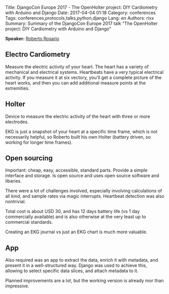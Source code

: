Title: DjangoCon Europe 2017 - The OpenHolter project: DIY Cardiometry with Arduino and Django
Date:   2017-04-04 01:18
Category: conferences
Tags: conferences,protocols,talks,python,django
Lang: en
Authors: rixx
Summary: Summary of the DjangoCon Europe 2017 talk "The OpenHolter project: DIY Cardiometry with Arduino and Django"

**Speaker:** [Roberto Rosario](https://twitter.com/siloraptor)

## Electro Cardiometry

Measure the electric activity of your heart. The heart has a variety of mechanical and electrical systems.
Heartbeats have a very typical electrical activity. If you measure it at six vectory, you'll get a complete picture of
the heart works, and then you can add additional measure points at the extremities.

## Holter

Device to measure the electric activity of the heart with three or more electrodes.

EKG is just a snapshot of your heart at a specific time frame, which is not necessarily helpful, so Roberto built his
own Holter (battery driven, so working for longer time frames).

## Open sourcing

Important: cheap, easy, accessible, standard parts. Provide a simple interface and storage. Is open source and uses
open source software and libaries.

There were a lot of challenges involved, especially involving calculations of all kind, and sample rates via magic
interrupts. Heartbeat detection was also nontrivial.

Total cost is about USD 30, and has 12 days battery life (vs 1 day commercially available) and is also otherwise at the
very least up to commercial standards.

Creating an EKG journal vs just an EKG chart is much more valuable.

## App

Also required was an app to extract the data, enrich it with metadata, and present it in a well-structured way. Django
was used to achieve this, allowing to select specific data slices, and attach metadata to it.

Planned improvements are a lot, but the working version is already mor than impressive.
